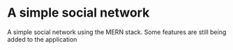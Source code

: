 # A simple social network
A simple social network using the MERN stack.
Some features are still being added to the application


